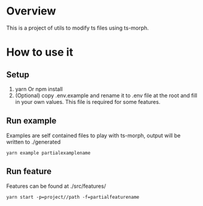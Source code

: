 # Overview

This is a project of utils to modify ts files using ts-morph.

# How to use it
## Setup
1. yarn Or npm install
2. (Optional) copy .env.example and rename it to .env file at the root and fill in your own values. This file is required for some features.

## Run example

Examples are self contained files to play with ts-morph, output will be written to ./generated

```
yarn example partialexamplename
```

## Run feature

Features can be found at ./src/features/

```
yarn start -p=project//path -f=partialfeaturename
```
